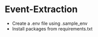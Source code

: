 # Event-Extraction

- Create a .env file using .sample_env
- Install packages from requirements.txt

